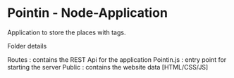 # Pointin - Node-Application
Application to store the places with tags.

Folder details

Routes : contains the REST Api for the application
Pointin.js : entry point for starting the server
Public : contains the website data [HTML/CSS/JS] 
